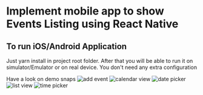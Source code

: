 # Implement mobile app to show Events Listing using React Native

## To run iOS/Android Application

Just yarn install in project root folder. After that you will be able to run it on simulator/Emulator or on real device.
You don't need any extra configuration

Have a look on demo snaps 
![add event](https://user-images.githubusercontent.com/54302244/114967073-39aabc00-9e8d-11eb-929c-a8a9f587d00b.png)
![calendar view](https://user-images.githubusercontent.com/54302244/114967085-3d3e4300-9e8d-11eb-8338-967888625182.png)
![date picker](https://user-images.githubusercontent.com/54302244/114967091-3fa09d00-9e8d-11eb-86ef-2e34c93764f4.png)
![list view](https://user-images.githubusercontent.com/54302244/114967094-4202f700-9e8d-11eb-8480-0f8040dcaa04.png)
![time picker](https://user-images.githubusercontent.com/54302244/114967099-43342400-9e8d-11eb-8e55-7d7807b9318b.png)
